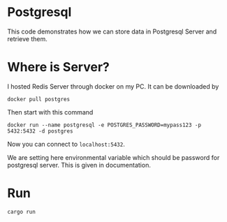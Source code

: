 Postgresql
===================
This code demonstrates how we can store data in Postgresql Server and retrieve them.

# Where is Server?

I hosted Redis Server through docker on my PC. It can be downloaded by

```shell
docker pull postgres
```

Then start with this command

```shell
docker run --name postgresql -e POSTGRES_PASSWORD=mypass123 -p 5432:5432 -d postgres
```

Now you can connect to `localhost:5432`. 

We are setting here environmental variable which should be password for postgresql server. This is given in documentation. 

# Run

```shell
cargo run
```

